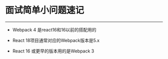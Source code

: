 # 面试简单小问题速记

---



- Webpack 4 是react16和16以前的搭配用的

- React 18项目通常对应的Webpack版本是5.x

- React 16 或更早的版本用的是Webpack 3